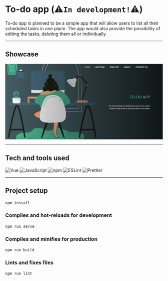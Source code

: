 # To-do app (⚠️`In development!`⚠️)

To-do app is planned to be a simple app that will allow users to list all their scheduled tasks in one place. The app would also provide the possibility of editing the tasks, deleting them all or individually. 

<hr>

## Showcase

![image](Showcase/showcase.png)
<!-- ![image](Showcase/showcase2.png) -->

<hr>

## Tech and tools used

<div>
<img alt="Vue" src="https://img.shields.io/badge/-Vue-4FC08D?style=flat-square&logo=vue.js&logoColor=white" />
<img alt="JavaScript" src="https://img.shields.io/badge/-JavaScript-F7DF1E?style=flat-square&logo=javascript&logoColor=black" />
<img alt="npm" src="https://img.shields.io/badge/-npm-CB3837?style=flat-square&logo=npm&logoColor=white" />
<img alt="ESLint" src="https://img.shields.io/badge/-ESLint-4B32C3?style=flat-square&logo=eslint&logoColor=white" />
<img alt="Prettier" src="https://img.shields.io/badge/-Prettier-F7B93E?style=flat-square&logo=prettier&logoColor=black" />
</div>

<hr>

## Project setup
```
npm install
```

### Compiles and hot-reloads for development
```
npm run serve
```

### Compiles and minifies for production
```
npm run build
```

### Lints and fixes files
```
npm run lint
```
